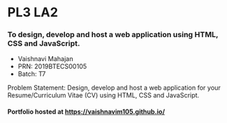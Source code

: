 # PL3 LA2
### To design, develop and host a web application using HTML, CSS and JavaScript.

<ul>
  <li>Vaishnavi Mahajan</li>
  <li>PRN: 2019BTECS00105</li>
  <li>Batch: T7</li>
 </ul>
 
Problem Statement:
Design, develop and host a web application for your Resume/Curriculum Vitae (CV) using 
HTML, CSS and JavaScript.
#### Portfolio hosted at https://vaishnavim105.github.io/
 
 
